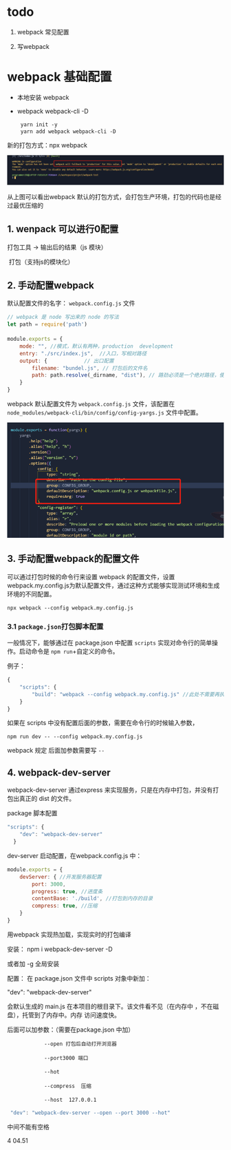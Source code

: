 # todo

1. webpack 常见配置

2. 写webpack

# webpack 基础配置

* 本地安装 webpack 

* webpack  webpack-cli -D

  ```she
   yarn init -y
   yarn add webpack webpack-cli -D
  ```

新的打包方式：npx webpack

![webpack默认打包](.\picture\webpack默认打包.png)

从上图可以看出webpack 默认的打包方式，会打包生产环境，打包的代码也是经过最优压缩的

## 1. wenpack 可以进行0配置

打包工具 -> 输出后的结果（js 模块）

​	打包（支持js的模块化）

## 2. 手动配置webpack 

默认配置文件的名字： `webpack.config.js` 文件

```js
// webpack 是 node 写出来的 node 的写法
let path = require('path')

module.exports = {
    mode: "", //模式，默认有两种，production  development
    entry: "./src/index.js",  //入口，写相对路径
	output: {            // 出口配置
        filename: "bundel.js", // 打包后的文件名
        path: path.resolve(_dirname, "dist"), // 路劲必须是一个绝对路径，使用node.js的核心模块 path 模块,把相对路径解析成为绝对路径???尝试一下
    }
}
```

webpack 默认配置文件为 `webpack.config.js` 文件，该配置在 `node_modules/webpack-cli/bin/config/config-yargs.js` 文件中配置。

![webpack默认配置文件入口](.\picture\webpack默认配置文件入口.png)

## 3. 手动配置webpack的配置文件

可以通过打包时候的命令行来设置 webpack 的配置文件，设置webpack.my.config.js为默认配置文件，通过这种方式能够实现测试环境和生成环境的不同配置。

```shel
npx webpack --config webpack.my.config.js
```

### 3.1 `package.json`打包脚本配置

一般情况下，能够通过在 package.json 中配置 `scripts` 实现对命令行的简单操作。启动命令是 `npm run`+自定义的命令。

例子：

```js
{
    "scripts": {
        "build": "webpack --config webpack.my.config.js" //此处不需要再执行 npx 命令了。
    }
}
```

如果在 scripts 中没有配置后面的参数，需要在命令行的时候输入参数，

```shell
npm run dev -- --config webpack.my.config.js
```

webpack 规定 后面加参数需要写 `--`

## 4. webpack-dev-server

webpack-dev-server 通过express 来实现服务，只是在内存中打包，并没有打包出真正的 dist 的文件。

package 脚本配置

```js
"scripts": {
    "dev": "webpack-dev-server"
  }
```

dev-server 启动配置，在webpack.config.js 中：

```js
module.exports = {
    devServer: { //开发服务器配置
        port: 3000,
        progress: true, //进度条
        contentBase: './build', //打包到内存的目录
    	compress: true, //压缩
    }
}
```

用webpack 实现热加载，实现实时的打包编译

安装： npm i webpack-dev-server -D
    
或者加 -g 全局安装
    

配置： 在 package.json 文件中 scripts 对象中新加：
    
"dev": "webpack-dev-server"
    
会默认生成的 main.js 在本项目的根目录下。该文件看不见（在内存中 ，不在磁盘），托管到了内存中。内存  访问速度快。
    
后面可以加参数：（需要在package.json 中加）
    

    			--open 打包后自动打开浏览器
    
    			--port3000 端口
    
    			--hot
    
    			--compress  压缩
    
    			--host  127.0.0.1

```js
 "dev": "webpack-dev-server --open --port 3000 --hot"
```

中间不能有空格

4  04.51